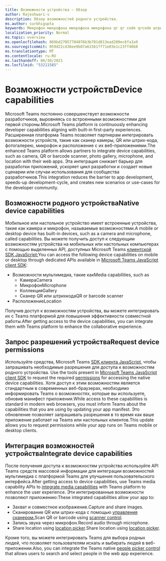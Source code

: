 ```yaml
---
title: Возможности устройства — Обзор
author: Rajeshwari-v
description: Обзор возможностей родного устройства.
ms.author: surbhigupta
keywords: Микрофон микрофона микрофона микрофона qr qr code qrcode штрихкода штрихкода сканера сканера расположения карты изображений камеры возможности родных разрешений устройства
localization_priority: Normal
ms.topic: overview
ms.openlocfilehash: 069bd27057784076b3b701d013ead209ec6fa3a9
ms.sourcegitcommit: 059d22c436ee9b07a61561ff71e03e1c23ff40b8
ms.translationtype: MT
ms.contentlocale: ru-RU
ms.lasthandoff: 06/30/2021
ms.locfileid: "53211585"
---
```

# <a name="device-capabilities"></a><span data-ttu-id="74249-104">Возможности устройств</span><span class="sxs-lookup"><span data-stu-id="74249-104">Device capabilities</span></span>

<span data-ttu-id="74249-105">Microsoft Teams постоянно совершенствует возможности разработчиков, выровняясь со встроенными возможностями для первой стороны.</span><span class="sxs-lookup"><span data-stu-id="74249-105">Microsoft Teams platform is continuously enhancing developer capabilities aligning with built-in first-party experiences.</span></span> <span data-ttu-id="74249-106">Расширенная платформа Teams позволяет партнерам интегрировать возможности устройств, такие как сканер камеры, QR или штрих-кода, фотогалерею, микрофон и расположение с их веб-приложениями.</span><span class="sxs-lookup"><span data-stu-id="74249-106">The enhanced Teams platform allows partners to integrate device capabilities, such as camera, QR or barcode scanner, photo gallery, microphone, and location with their web apps.</span></span> <span data-ttu-id="74249-107">Эта интеграция снижает барьер для разработки приложений, ускоряет цикл разработки и создает новые сценарии или случаи использования для сообщества разработчиков.</span><span class="sxs-lookup"><span data-stu-id="74249-107">This integration reduces the barrier to app development, speeds-up development-cycle, and creates new scenarios or use-cases for the developer community.</span></span>

## <a name="native-device-capabilities"></a><span data-ttu-id="74249-108">Возможности родного устройства</span><span class="sxs-lookup"><span data-stu-id="74249-108">Native device capabilities</span></span>

<span data-ttu-id="74249-109">Мобильное или настольное устройство имеет встроенные устройства, такие как камера и микрофон, называемые возможностями.</span><span class="sxs-lookup"><span data-stu-id="74249-109">A mobile or desktop device has built-in devices, such as a camera and microphone, called capabilities.</span></span> <span data-ttu-id="74249-110">Вы можете получить доступ к следующим возможностям устройства на мобильных или настольных компьютерах с помощью выделенных API, доступных Microsoft Teams [клиентской SDK JavaScript:](/javascript/api/overview/msteams-client?view=msteams-client-js-latest&preserve-view=true)</span><span class="sxs-lookup"><span data-stu-id="74249-110">You can access the following device capabilities on mobile or desktop through dedicated APIs available in [Microsoft Teams JavaScript client SDK](/javascript/api/overview/msteams-client?view=msteams-client-js-latest&preserve-view=true):</span></span>
* <span data-ttu-id="74249-111">Возможности мультимедиа, такие как</span><span class="sxs-lookup"><span data-stu-id="74249-111">Media capabilities, such as</span></span>
    * <span data-ttu-id="74249-112">Камера</span><span class="sxs-lookup"><span data-stu-id="74249-112">Camera</span></span>
    * <span data-ttu-id="74249-113">Микрофон</span><span class="sxs-lookup"><span data-stu-id="74249-113">Microphone</span></span>
    * <span data-ttu-id="74249-114">Коллекция</span><span class="sxs-lookup"><span data-stu-id="74249-114">Gallery</span></span>
    * <span data-ttu-id="74249-115">Сканер QR или штрихкода</span><span class="sxs-lookup"><span data-stu-id="74249-115">QR or barcode scanner</span></span>
* <span data-ttu-id="74249-116">Расположение</span><span class="sxs-lookup"><span data-stu-id="74249-116">Location</span></span>

<span data-ttu-id="74249-117">Получив доступ к возможностям устройства, вы можете интегрировать их с Teams платформой для повышения эффективности совместной работы.</span><span class="sxs-lookup"><span data-stu-id="74249-117">After getting access to the device capabilities, you can integrate them with Teams platform to enhance the collaborative experience.</span></span> 

## <a name="request-device-permissions"></a><span data-ttu-id="74249-118">Запрос разрешений устройства</span><span class="sxs-lookup"><span data-stu-id="74249-118">Request device permissions</span></span>

<span data-ttu-id="74249-119">Используйте средства, Microsoft Teams [SDK клиента JavaScript,](/javascript/api/overview/msteams-client?view=msteams-client-js-latest&preserve-view=true) чтобы запрашивать необходимые разрешения для доступа к возможностям родного устройства. [](native-device-permissions.md)</span><span class="sxs-lookup"><span data-stu-id="74249-119">Use the tools present in [Microsoft Teams JavaScript client SDK](/javascript/api/overview/msteams-client?view=msteams-client-js-latest&preserve-view=true) to request the required  [permissions](native-device-permissions.md) for accessing the native device capabilities.</span></span> <span data-ttu-id="74249-120">Хотя доступ к этим возможностям является стандартным в современных веб-браузерах, необходимо информировать Teams о возможностях, которые вы используете, обновив манифест приложения.</span><span class="sxs-lookup"><span data-stu-id="74249-120">While access to these capabilities is standard in modern web browsers, you must inform Teams about the capabilities that you are using by updating your app manifest.</span></span> <span data-ttu-id="74249-121">Это обновление позволяет запрашивать разрешения в то время как ваше приложение работает на Teams или настольных клиентов.</span><span class="sxs-lookup"><span data-stu-id="74249-121">This update allows you to request permissions while your app runs on Teams mobile or desktop clients.</span></span>
 
 ## <a name="integrate-device-capabilities"></a><span data-ttu-id="74249-122">Интеграция возможностей устройства</span><span class="sxs-lookup"><span data-stu-id="74249-122">Integrate device capabilities</span></span>

<span data-ttu-id="74249-123">После получения доступа к возможностям устройства используйте API Teams [](mobile-camera-image-permissions.md) средств массовой информации для интеграции возможностей мультимедиа с платформой Teams для улучшения пользовательского интерфейса.</span><span class="sxs-lookup"><span data-stu-id="74249-123">After getting access to device capabilities, use Teams media capability APIs to [integrate media capabilities](mobile-camera-image-permissions.md) with Teams platform to enhance the user experience.</span></span> <span data-ttu-id="74249-124">Эти интегрированные возможности позволяют приложению:</span><span class="sxs-lookup"><span data-stu-id="74249-124">These integrated capabilities allow your app to:</span></span>

* <span data-ttu-id="74249-125">Захват и совместное изображение.</span><span class="sxs-lookup"><span data-stu-id="74249-125">Capture and share images.</span></span>
* <span data-ttu-id="74249-126">Сканирование QR или штрих-кода с помощью [управления сканером.](qr-barcode-scanner-capability.md)</span><span class="sxs-lookup"><span data-stu-id="74249-126">Scan QR or barcode using [scanner control](qr-barcode-scanner-capability.md).</span></span>
* <span data-ttu-id="74249-127">Запись звука через микрофон.</span><span class="sxs-lookup"><span data-stu-id="74249-127">Record audio through microphone.</span></span>
* <span data-ttu-id="74249-128">Share location using [location picker](location-capability.md).</span><span class="sxs-lookup"><span data-stu-id="74249-128">Share location using [location picker](location-capability.md).</span></span>

<span data-ttu-id="74249-129">Кроме того, вы можете интегрировать [](people-picker-capability.md) Teams для выбора родных людей, что позволяет пользователям искать и выбирать людей в веб-приложении.</span><span class="sxs-lookup"><span data-stu-id="74249-129">Also, you can integrate the Teams native [people picker control](people-picker-capability.md) that allows users to search and select people in the web app experience.</span></span>
